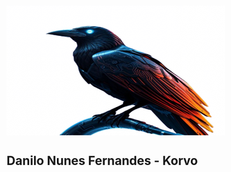 

<img src="img/ae61c318-7312-4230-bb0b-341aeb1a48f2-removebg-preview.png" width="900px" height="300px">

 
# Danilo Nunes Fernandes - Korvo